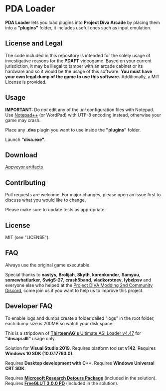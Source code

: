 # PDA Loader

**PDA Loader** lets you load plugins into **Project Diva Arcade** by placing them into a **"plugins"** folder, it includes useful ones such as input emulation.

## License and Legal

The code included in this repository is intended for the solely usage of investigative reasons for the **PDAFT** videogame.
Based on your current jurisdiction, it may be illegal to tamper with an arcade cabinet or its hardware and so it would be the usage of this software.
**You must have your own legal dump of the game to use this software.**
Additionally, a MIT License is provided.

## Usage

**IMPORTANT:** Do *not* edit any of the *.ini* configuration files with Notepad. Use [Notepad++](https://notepad-plus-plus.org/download) (or WordPad) with UTF-8 encoding instead, otherwise your game may crash.

Place any **.dva** plugin you want to use inside the **"plugins"** folder.

Launch **"diva.exe"**.

## Download

[Appveyor artifacts](https://ci.appveyor.com/project/BroGamer4256/pda-loader/build/artifacts)

## Contributing

Pull requests are welcome. For major changes, please open an issue first to discuss what you would like to change.

Please make sure to update tests as appropriate.

## License

MIT (see "LICENSE").

## FAQ

Always use the original game executable.

Special thanks to **nastys**, **Brolijah**, **Skyth**, **korenkonder**, **Samyuu**, **somewhatlurker**, **SwigS-27**, **crash5band**, **vladkorotnev**, **lybxlpsv** and everyone else who helped at the [Project DIVA Modding 2nd Community Discord](https://discord.gg/cvBVGDZ), come join us if you want to help us to improve this project.

## Developer FAQ

To enable logs and dumps create a folder called "logs" in the root folder, each dump size is 200MB so watch your disk space.

This is a stripdown of [**ThirteenAG's** Ultimate ASI Loader v4.47](https://github.com/ThirteenAG/Ultimate-ASI-Loader/) for **"dnsapi.dll"** usage only.

Solution for **Visual Studio 2019**.
Requires platform toolset **v142**.
Requires **Windows 10 SDK (10.0.17763.0)**.

Requires **Desktop development with C++**.
Requires **Windows Universal CRT SDK**.

Requires [**Microsoft Research Detours Package**](https://github.com/microsoft/Detours) (included in the solution).
Requires [**FreeGLUT 3.0.0 PD**](https://github.com/Rayduxz/FreeGLUT) (included in the solution).
